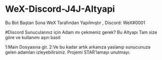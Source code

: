 # WeX-Discord-J4J-Altyapi
Bu Bot Baştan Sona WeX Tarafından Yapılmıştır , Discord: WeX#0001

#Discord Sunucularınız için Adam mı çekmeniz gerek? Bu Altyapı Tam size göre ve kullanımı aşırı basit

1:Main Dosyasına gir.
2:Ve bu kadar artık arkanıza yaslanıp sunucunuza gelen adamları izleyebilirsiniz.
Projemi STAR'lamayı unutmayı.
